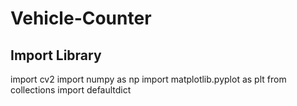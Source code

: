 # Vehicle-Counter

## Import Library
import cv2
import numpy as np
import matplotlib.pyplot as plt
from collections import defaultdict
